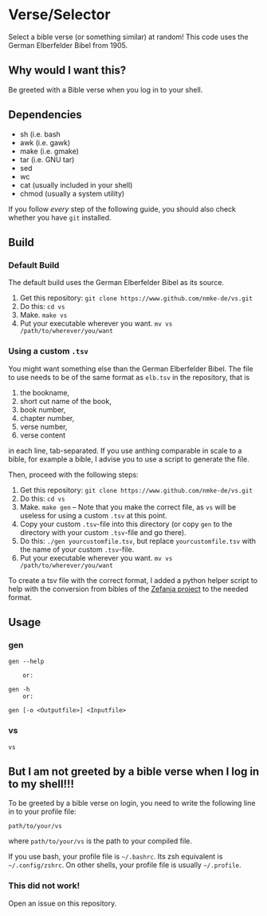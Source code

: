 # Verse/Selector

Select a bible verse (or something similar) at random! This code uses the German Elberfelder Bibel from 1905.

## Why would I want this?

Be greeted with a Bible verse when you log in to your shell. 

## Dependencies

- sh (i.e. bash
- awk (i.e. gawk)
- make (i.e. gmake)
- tar (i.e. GNU tar)
- sed
- wc
- cat (usually included in your shell)
- chmod (usually a system utility)

If you follow *every* step of the following guide, you should also check whether you have `git` installed.

## Build

### Default Build

The default build uses the German Elberfelder Bibel as its source.

1. Get this repository: `git clone https://www.github.com/nmke-de/vs.git`
2. Do this: `cd vs`
3. Make. `make vs`
4. Put your executable wherever you want. `mv vs /path/to/wherever/you/want`

### Using a custom `.tsv`

You might want something else than the German Elberfelder Bibel. The file to use needs to be of the same format as `elb.tsv` in the repository, that is

1. the bookname,
2. short cut name of the book,
3. book number,
4. chapter number,
5. verse number,
6. verse content

in each line, tab-separated. If you use anthing comparable in scale to a bible, for example a bible, I advise you to use a script to generate the file.

Then, proceed with the following steps:

1. Get this repository: `git clone https://www.github.com/nmke-de/vs.git`
2. Do this: `cd vs`
3. Make. `make gen` – Note that you make the correct file, as `vs` will be useless for using a custom `.tsv` at this point.
4. Copy your custom `.tsv`-file into this directory (or copy `gen` to the directory with your custom `.tsv`-file and go there).
5. Do this: `./gen yourcustomfile.tsv`, but replace `yourcustomfile.tsv` with the name of your custom `.tsv`-file.
6. Put your executable wherever you want. `mv vs /path/to/wherever/you/want`

To create a tsv file with the correct format, I added a python helper script to help with the conversion from bibles of the [Zefanja project](https://sourceforge.net/projects/zefanja-sharp/files/Bibles) to the needed format.

## Usage

### gen

```
gen --help

	or:

gen -h
	or:

gen [-o <Outputfile>] <Inputfile>
``` 

### vs

```
vs
```

## But I am not greeted by a bible verse when I log in to my shell!!!

To be greeted by a bible verse on login, you need to write the following line in to your profile file:

```
path/to/your/vs
```

where `path/to/your/vs` is the path to your compiled file. 

If you use bash, your profile file is `~/.bashrc`. Its zsh equivalent is `~/.config/zshrc`. On other shells, your profile file is usually `~/.profile`.

### This did not work!

Open an issue on this repository.


